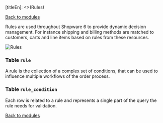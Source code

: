 [titleEn]: <>(Rules)

[Back to modules](./../10-modules.md)

Rules are used throughout Shopware 6 to provide dynamic decision management. For instance shipping and billing methods are matched to customers, carts and line items based on rules from these resources.

![Rules](./dist/erd-shopware-core-content-rule.png)


### Table `rule`

A rule is the collection of a complex set of conditions, that can be used to influence multiple workflows of the order process.


### Table `rule_condition`

Each row is related to a rule and represents a single part of the query the rule needs for validation.


[Back to modules](./../10-modules.md)
